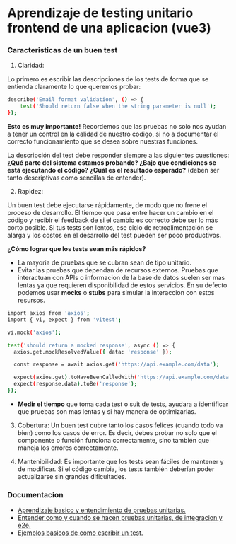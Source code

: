 # Aprendizaje de testing unitario frontend de una aplicacion (vue3)

### Caracteristicas de un buen test
1. Claridad:

Lo primero es escribir las descripciones de los tests de forma que se entienda claramente lo que queremos probar:

```bash
describe('Email format validation', () => {
    test('Should return false when the string parameter is null');
});
```

**Esto es muy importante!** Recordemos que las pruebas no solo nos ayudan a tener un control en la calidad de nuestro codigo, si no a documentar el correcto funcionamiento que se desea sobre nuestras funciones.

La descripción del test debe responder siempre a las siguientes cuestiones: **¿Qué parte del sistema estamos probando? ¿Bajo que condiciones se está ejecutando el código? ¿Cuál es el resultado esperado?** (deben ser tanto descriptivas como sencillas de entender).

2. Rapidez:

Un buen test debe ejecutarse rápidamente, de modo que no frene el proceso de desarrollo. El tiempo que pasa entre hacer un cambio en el código y recibir el feedback de si el cambio es correcto debe ser lo más corto posible. Si tus tests son lentos, ese ciclo de retroalimentación se alarga y los costos en el desarrollo del test pueden ser poco productivos.

**¿Cómo lograr que los tests sean más rápidos?**
- La mayoria de pruebas que se cubran sean de tipo unitario.
- Evitar las pruebas que dependan de recursos externos. Pruebas que interactuan con APIs o informacion de la base de datos suelen ser mas lentas ya que requieren disponibilidad de estos servicios. En su defecto podemos usar **mocks** o **stubs** para simular la interaccion con estos resursos.

```bash
import axios from 'axios';
import { vi, expect } from 'vitest';

vi.mock('axios');

test('should return a mocked response', async () => {
  axios.get.mockResolvedValue({ data: 'response' });

  const response = await axios.get('https://api.example.com/data');

  expect(axios.get).toHaveBeenCalledWith('https://api.example.com/data');
  expect(response.data).toBe('response');
});
```
-  **Medir el tiempo** que toma  cada test o suit de tests, ayudara a identificar que pruebas son mas lentas y si hay manera de optimizarlas.

3. Cobertura:
Un buen test cubre tanto los casos felices (cuando todo va bien) como los casos de error. Es decir, debes probar no solo que el componente o función funciona correctamente, sino también que maneja los errores correctamente.

4. Mantenibilidad:
Es importante que los tests sean fáciles de mantener y de modificar. Si el código cambia, los tests también deberían poder actualizarse sin grandes dificultades.

### Documentacion

- [Aprendizaje basico y entendimiento de pruebas unitarias.](https://aws.amazon.com/es/what-is/unit-testing/)
- [Entender como y cuando se hacen pruebas unitarias, de integracion y e2e.](https://www.youtube.com/watch?v=QdqIqGPsLW0)
- [Ejemplos basicos de como escribir un test.](https://softwarecrafters.io/react/testing-frontend)